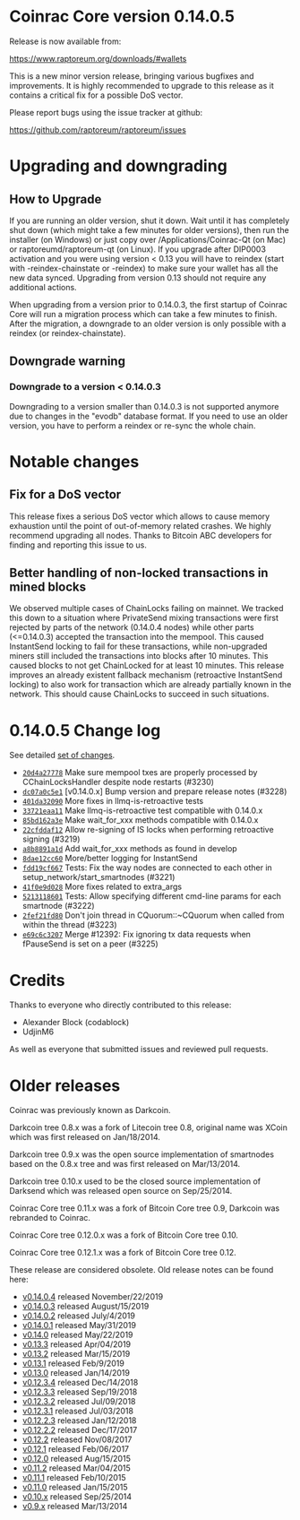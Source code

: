 Coinrac Core version 0.14.0.5
==========================

Release is now available from:

  <https://www.raptoreum.org/downloads/#wallets>

This is a new minor version release, bringing various bugfixes and improvements.
It is highly recommended to upgrade to this release as it contains a critical
fix for a possible DoS vector.

Please report bugs using the issue tracker at github:

  <https://github.com/raptoreum/raptoreum/issues>


Upgrading and downgrading
=========================

How to Upgrade
--------------

If you are running an older version, shut it down. Wait until it has completely
shut down (which might take a few minutes for older versions), then run the
installer (on Windows) or just copy over /Applications/Coinrac-Qt (on Mac) or
raptoreumd/raptoreum-qt (on Linux). If you upgrade after DIP0003 activation and you were
using version < 0.13 you will have to reindex (start with -reindex-chainstate
or -reindex) to make sure your wallet has all the new data synced. Upgrading from
version 0.13 should not require any additional actions.

When upgrading from a version prior to 0.14.0.3, the
first startup of Coinrac Core will run a migration process which can take a few minutes
to finish. After the migration, a downgrade to an older version is only possible with
a reindex (or reindex-chainstate).

Downgrade warning
-----------------

### Downgrade to a version < 0.14.0.3

Downgrading to a version smaller than 0.14.0.3 is not supported anymore due to changes
in the "evodb" database format. If you need to use an older version, you have to perform
a reindex or re-sync the whole chain.

Notable changes
===============

Fix for a DoS vector
--------------------

This release fixes a serious DoS vector which allows to cause memory exhaustion until the point of
out-of-memory related crashes. We highly recommend upgrading all nodes. Thanks to Bitcoin ABC
developers for finding and reporting this issue to us.

Better handling of non-locked transactions in mined blocks
----------------------------------------------------------

We observed multiple cases of ChainLocks failing on mainnet. We tracked this down to a situation where
PrivateSend mixing transactions were first rejected by parts of the network (0.14.0.4 nodes) while other parts
(<=0.14.0.3) accepted the transaction into the mempool. This caused InstantSend locking to fail for these
transactions, while non-upgraded miners still included the transactions into blocks after 10 minutes.
This caused blocks to not get ChainLocked for at least 10 minutes. This release improves an already existent
fallback mechanism (retroactive InstantSend locking) to also work for transaction which are already partially
known in the network. This should cause ChainLocks to succeed in such situations.

0.14.0.5 Change log
===================

See detailed [set of changes](https://github.com/raptoreum/raptoreum/compare/v0.14.0.4...raptoreum:v0.14.0.5).

- [`20d4a27778`](https://github.com/raptoreum/raptoreum/commit/dc07a0c5e1) Make sure mempool txes are properly processed by CChainLocksHandler despite node restarts (#3230)
- [`dc07a0c5e1`](https://github.com/raptoreum/raptoreum/commit/dc07a0c5e1) [v0.14.0.x] Bump version and prepare release notes (#3228)
- [`401da32090`](https://github.com/raptoreum/raptoreum/commit/401da32090) More fixes in llmq-is-retroactive tests
- [`33721eaa11`](https://github.com/raptoreum/raptoreum/commit/33721eaa11) Make llmq-is-retroactive test compatible with 0.14.0.x
- [`85bd162a3e`](https://github.com/raptoreum/raptoreum/commit/85bd162a3e) Make wait_for_xxx methods compatible with 0.14.0.x
- [`22cfddaf12`](https://github.com/raptoreum/raptoreum/commit/22cfddaf12) Allow re-signing of IS locks when performing retroactive signing (#3219)
- [`a8b8891a1d`](https://github.com/raptoreum/raptoreum/commit/a8b8891a1d) Add wait_for_xxx methods as found in develop
- [`8dae12cc60`](https://github.com/raptoreum/raptoreum/commit/8dae12cc60) More/better logging for InstantSend
- [`fdd19cf667`](https://github.com/raptoreum/raptoreum/commit/fdd19cf667) Tests: Fix the way nodes are connected to each other in setup_network/start_smartnodes (#3221)
- [`41f0e9d028`](https://github.com/raptoreum/raptoreum/commit/41f0e9d028) More fixes related to extra_args
- [`5213118601`](https://github.com/raptoreum/raptoreum/commit/5213118601) Tests: Allow specifying different cmd-line params for each smartnode (#3222)
- [`2fef21fd80`](https://github.com/raptoreum/raptoreum/commit/2fef21fd80) Don't join thread in CQuorum::~CQuorum when called from within the thread (#3223)
- [`e69c6c3207`](https://github.com/raptoreum/raptoreum/commit/e69c6c3207) Merge #12392: Fix ignoring tx data requests when fPauseSend is set on a peer (#3225)

Credits
=======

Thanks to everyone who directly contributed to this release:

- Alexander Block (codablock)
- UdjinM6

As well as everyone that submitted issues and reviewed pull requests.

Older releases
==============

Coinrac was previously known as Darkcoin.

Darkcoin tree 0.8.x was a fork of Litecoin tree 0.8, original name was XCoin
which was first released on Jan/18/2014.

Darkcoin tree 0.9.x was the open source implementation of smartnodes based on
the 0.8.x tree and was first released on Mar/13/2014.

Darkcoin tree 0.10.x used to be the closed source implementation of Darksend
which was released open source on Sep/25/2014.

Coinrac Core tree 0.11.x was a fork of Bitcoin Core tree 0.9,
Darkcoin was rebranded to Coinrac.

Coinrac Core tree 0.12.0.x was a fork of Bitcoin Core tree 0.10.

Coinrac Core tree 0.12.1.x was a fork of Bitcoin Core tree 0.12.

These release are considered obsolete. Old release notes can be found here:

- [v0.14.0.4](https://github.com/raptoreum/raptoreum/blob/master/doc/release-notes/raptoreum/release-notes-0.14.0.4.md) released November/22/2019
- [v0.14.0.3](https://github.com/raptoreum/raptoreum/blob/master/doc/release-notes/raptoreum/release-notes-0.14.0.3.md) released August/15/2019
- [v0.14.0.2](https://github.com/raptoreum/raptoreum/blob/master/doc/release-notes/raptoreum/release-notes-0.14.0.2.md) released July/4/2019
- [v0.14.0.1](https://github.com/raptoreum/raptoreum/blob/master/doc/release-notes/raptoreum/release-notes-0.14.0.1.md) released May/31/2019
- [v0.14.0](https://github.com/raptoreum/raptoreum/blob/master/doc/release-notes/raptoreum/release-notes-0.14.0.md) released May/22/2019
- [v0.13.3](https://github.com/raptoreum/raptoreum/blob/master/doc/release-notes/raptoreum/release-notes-0.13.3.md) released Apr/04/2019
- [v0.13.2](https://github.com/raptoreum/raptoreum/blob/master/doc/release-notes/raptoreum/release-notes-0.13.2.md) released Mar/15/2019
- [v0.13.1](https://github.com/raptoreum/raptoreum/blob/master/doc/release-notes/raptoreum/release-notes-0.13.1.md) released Feb/9/2019
- [v0.13.0](https://github.com/raptoreum/raptoreum/blob/master/doc/release-notes/raptoreum/release-notes-0.13.0.md) released Jan/14/2019
- [v0.12.3.4](https://github.com/raptoreum/raptoreum/blob/master/doc/release-notes/raptoreum/release-notes-0.12.3.4.md) released Dec/14/2018
- [v0.12.3.3](https://github.com/raptoreum/raptoreum/blob/master/doc/release-notes/raptoreum/release-notes-0.12.3.3.md) released Sep/19/2018
- [v0.12.3.2](https://github.com/raptoreum/raptoreum/blob/master/doc/release-notes/raptoreum/release-notes-0.12.3.2.md) released Jul/09/2018
- [v0.12.3.1](https://github.com/raptoreum/raptoreum/blob/master/doc/release-notes/raptoreum/release-notes-0.12.3.1.md) released Jul/03/2018
- [v0.12.2.3](https://github.com/raptoreum/raptoreum/blob/master/doc/release-notes/raptoreum/release-notes-0.12.2.3.md) released Jan/12/2018
- [v0.12.2.2](https://github.com/raptoreum/raptoreum/blob/master/doc/release-notes/raptoreum/release-notes-0.12.2.2.md) released Dec/17/2017
- [v0.12.2](https://github.com/raptoreum/raptoreum/blob/master/doc/release-notes/raptoreum/release-notes-0.12.2.md) released Nov/08/2017
- [v0.12.1](https://github.com/raptoreum/raptoreum/blob/master/doc/release-notes/raptoreum/release-notes-0.12.1.md) released Feb/06/2017
- [v0.12.0](https://github.com/raptoreum/raptoreum/blob/master/doc/release-notes/raptoreum/release-notes-0.12.0.md) released Aug/15/2015
- [v0.11.2](https://github.com/raptoreum/raptoreum/blob/master/doc/release-notes/raptoreum/release-notes-0.11.2.md) released Mar/04/2015
- [v0.11.1](https://github.com/raptoreum/raptoreum/blob/master/doc/release-notes/raptoreum/release-notes-0.11.1.md) released Feb/10/2015
- [v0.11.0](https://github.com/raptoreum/raptoreum/blob/master/doc/release-notes/raptoreum/release-notes-0.11.0.md) released Jan/15/2015
- [v0.10.x](https://github.com/raptoreum/raptoreum/blob/master/doc/release-notes/raptoreum/release-notes-0.10.0.md) released Sep/25/2014
- [v0.9.x](https://github.com/raptoreum/raptoreum/blob/master/doc/release-notes/raptoreum/release-notes-0.9.0.md) released Mar/13/2014

